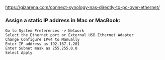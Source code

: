 https://gizarena.com/connect-synology-nas-directly-to-pc-over-ethernet/

### Assign a static IP address in Mac or MacBook:
```
Go to System Preferences -> Network
Select the Ethernet port or External USB Ethernet Adapter
Change Configure IPv4 to Manually
Enter IP address as 192.167.1.201
Enter Subnet mask as 255.255.0.0
Select Apply
```
